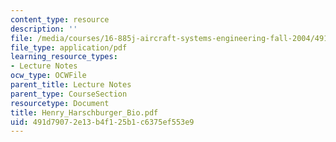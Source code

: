 ```yaml
---
content_type: resource
description: ''
file: /media/courses/16-885j-aircraft-systems-engineering-fall-2004/491d79072e13b4f125b1c6375ef553e9_Henry_Harschburger_Bio.pdf
file_type: application/pdf
learning_resource_types:
- Lecture Notes
ocw_type: OCWFile
parent_title: Lecture Notes
parent_type: CourseSection
resourcetype: Document
title: Henry_Harschburger_Bio.pdf
uid: 491d7907-2e13-b4f1-25b1-c6375ef553e9
---
```

